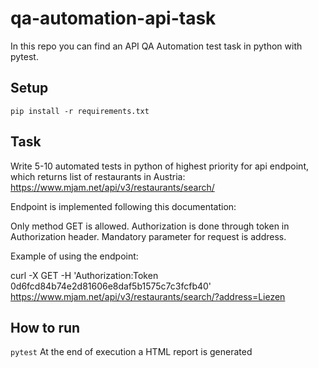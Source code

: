 # qa-automation-api-task
In this repo you can find an API QA Automation test task in python with pytest.
## Setup
`pip install -r requirements.txt`
## Task
Write 5-10 automated tests in python of highest priority for api endpoint, which returns list of restaurants in Austria:
https://www.mjam.net/api/v3/restaurants/search/

Endpoint is implemented following this documentation:

Only method GET is allowed.
Authorization is done through token in Authorization header.
Mandatory parameter for request is address.

Example of using the endpoint:

curl -X GET -H 'Authorization:Token 0d6fcd84b74e2d81606e8daf5b1575c7c3fcfb40' https://www.mjam.net/api/v3/restaurants/search/?address=Liezen

## How to run
`pytest`
At the end of execution a HTML report is generated